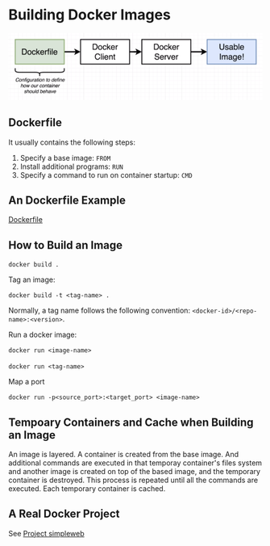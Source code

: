 # Building Docker Images

![img](images/build-image.png)

## Dockerfile

It usually contains the following steps:
1. Specify a base image: ```FROM```
2. Install additional programs: ```RUN```
3. Specify a command to run on container startup: ```CMD```

## An Dockerfile Example

[Dockerfile](redis-image/Dockerfile)

## How to Build an Image

```SHELL
docker build .
```

Tag an image:
```shell
docker build -t <tag-name> .
```

Normally, a tag name follows the following convention: ```<docker-id>/<repo-name>:<version>```.

Run a docker image:
```SHELL
docker run <image-name>

docker run <tag-name>
```

Map a port 
```SHELL
docker run -p<source_port>:<target_port> <image-name>
```

## Tempoary Containers and Cache when Building an Image

An image is layered. A container is created from the base image. And additional commands are executed in that temporay container's files system and another image is created on top of the based image, and the temporary container is destroyed. This process is repeated until all the commands are executed. Each temporary container is cached.

## A Real Docker Project

See [Project simpleweb](simpleweb)